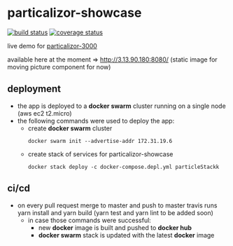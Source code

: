 # particalizor-showcase
[![build status][build badge]][BUILD_URL]
[![coverage status][coverage badge]][COVERAGE_URL]

live demo for [particalizor-3000](https://github.com/ArtemAlagizov/particalizor-3000)

available here at the moment => http://3.13.90.180:8080/ (static image for moving picture component for now)

## deployment
* the app is deployed to a **docker swarm** cluster running on a single node (aws ec2 t2.micro)
* the following commands were used to deploy the app:
  * create **docker swarm** cluster
    ```
    docker swarm init --advertise-addr 172.31.19.6
    ```
  * create stack of services for particalizor-showcase
    ```
    docker stack deploy -c docker-compose.depl.yml particleStackk
    ```
## ci/cd
* on every pull request merge to master and push to master travis runs yarn install and yarn build (yarn test and yarn lint to be added soon)
  * in case those commands were successful:
     * new **docker** image is built and pushed to **docker hub**
     * **docker swarm** stack is updated with the latest **docker** image

[BUILD_URL]: https://travis-ci.org/ArtemAlagizov/particalizor-showcase
[build badge]: https://img.shields.io/travis/ArtemAlagizov/particalizor-showcase/master?style=flat-square
[COVERAGE_URL]: https://coveralls.io/github/ArtemAlagizov/particalizor-showcase?branch=master
[coverage badge]: https://img.shields.io/coveralls/github/ArtemAlagizov/particalizor-showcase.svg?style=flat-square&color=red
